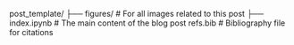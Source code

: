 post_template/
├── figures/ # For all images related to this post
├── index.ipynb # The main content of the blog post
refs.bib # Bibliography file for citations
